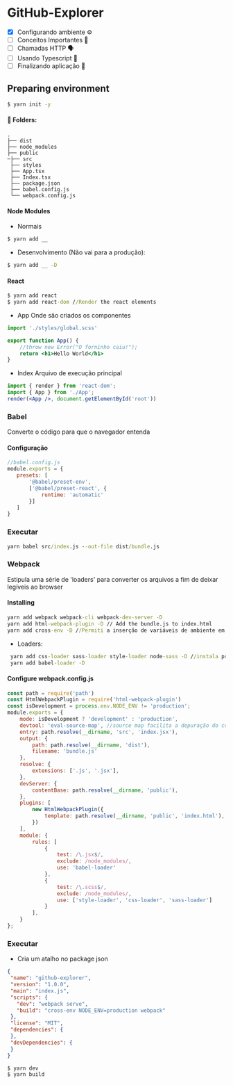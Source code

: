# GitHub-Explorer

- [x] Configurando ambiente ⚙️
- [ ] Conceitos Importantes 📘
- [ ] Chamadas HTTP 🗣
- [ ] Usando Typescript 📘
- [ ] Finalizando aplicação 🚚

## Preparing environment
```cmd
$ yarn init -y
```

#### 📂 Folders:   
    .    
    ├── dist             
    ├── node_modules                   
    ├── public                   
    ─├── src                   
     ├── styles                  
     ├── App.tsx
     ├── Index.tsx
     ├── package.json
     ├── babel.config.js
     └── webpack.config.js

#### Node Modules
* Normais
 ```cmd
$ yarn add __
```
* Desenvolvimento (Não vai para a produção):
```cmd
$ yarn add __ -D
```

#### React
```cmd
$ yarn add react
$ yarn add react-dom //Render the react elements
```
* App
Onde são criados os componentes

```jsx
import './styles/global.scss'

export function App() {
    //throw new Error("O forninho caiu!");
    return <h1>Hello World</h1>
}
```

* Index
Arquivo de execução principal

```jsx
import { render } from 'react-dom';
import { App } from './App';
render(<App />, document.getElementById('root'))
```

 ### Babel
 Converte o código para que o navegador entenda
 #### Configuração
 ```javascript
 //babel.config.js
 module.exports = {
    presets: [
        '@babel/preset-env',
        ['@babel/preset-react', {
            runtime: 'automatic'
        }]
    ]
 }
 ```
 ### Executar
 ```cmd
 yarn babel src/index.js --out-file dist/bundle.js
 ```
 
### Webpack
Estipula uma série de 'loaders' para converter os arquivos a fim de deixar legíveis ao browser
#### Installing
 ```cmd
 yarn add webpack webpack-cli webpack-dev-server -D
 yarn add html-webpack-plugin -D // Add the bundle.js to index.html
 yarn add cross-env -D //Permiti a inserção de variáveis de ambiente em qualquer sistema operacional
 ```
* Loaders:
```cmd
 yarn add css-loader sass-loader style-loader node-sass -D //instala pré processador de css para inserir novas funcionalidades .scss
 yarn add babel-loader -D
```
#### Configure webpack.config.js
```javascript
const path = require('path')
const HtmlWebpackPlugin = require('html-webpack-plugin')
const isDevelopment = process.env.NODE_ENV != 'production';
module.exports = {
    mode: isDevelopment ? 'development' : 'production',
    devtool: 'eval-source-map', //source map facilita a depuração do código
    entry: path.resolve(__dirname, 'src', 'index.jsx'),
    output: {
        path: path.resolve(__dirname, 'dist'),
        filename: 'bundle.js'
    },
    resolve: {
        extensions: ['.js', '.jsx'],
    },
    devServer: {
        contentBase: path.resolve(__dirname, 'public'),
    },
    plugins: [
        new HtmlWebpackPlugin({
            template: path.resolve(__dirname, 'public', 'index.html'),
        })
    ],
    module: {
        rules: [
            {
                test: /\.jsx$/,
                exclude: /node_modules/,
                use: 'babel-loader'
            },
            {
                test: /\.scss$/,
                exclude: /node_modules/,
                use: ['style-loader', 'css-loader', 'sass-loader']
            }
        ],
    }
};
```
### Executar
 * Cria um atalho no package json
 ```json
 {
  "name": "github-explorer",
  "version": "1.0.0",
  "main": "index.js",
  "scripts": {
    "dev": "webpack serve",
    "build": "cross-env NODE_ENV=production webpack"
  },
  "license": "MIT",
  "dependencies": {
  },
  "devDependencies": {
  }
}
```
 ```cmd
 $ yarn dev 
 $ yarn build
 ```
  
